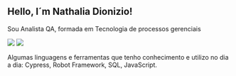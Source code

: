 ## Hello, I´m Nathalia Dionizio!

<p> Sou Analista QA, formada em Tecnologia de processos gerenciais </P>

<a href = "mailto:nathalia.dionizio1996@gmail.com"><img src="https://img.shields.io/badge/-Gmail-%23333?style=for-the-badge&logo=gmail&logoColor=white"      target="_blank"></a>
  <a href="https://www.linkedin.com/in/nathaliadionizio" target="_blank"><img src="https://img.shields.io/badge/-LinkedIn-%230077B5?style=for-the-badge&logo=linkedin&logoColor=white" target="_blank"></a>
  
<div>
  Algumas linguagens e ferramentas que tenho conhecimento e utilizo no dia a dia:
  Cypress, Robot Framework, SQL, JavaScript.
<div>



